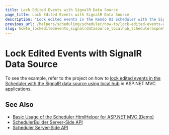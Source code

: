 ```yaml
---
title: Lock Edited Events with SignalR Data Source
page_title: Lock Edited Events with SignalR Data Source
description: "Lock edited events in the Kendo UI Scheduler with the SignalR data source using local hub in ASP.NET MVC applications."
previous_url: /helpers/scheduling/scheduler/how-to/lock-edited-events-with-signalr-datasource-local-hub
slug: howto_lockeditedevents_signalrdatasource_localhub_scheduleraspnetmvc
---
```


# Lock Edited Events with SignalR Data Source

To see the example, refer to the project on how to [lock edited events in the Scheduler with the SignalR data source using local hub](https://github.com/telerik/ui-for-aspnet-mvc-examples/tree/master/Telerik.Examples.Mvc/Telerik.Examples.Mvc/Areas/SchedulerSignalRLocalHub) in ASP.NET MVC applications.

## See Also

* [Basic Usage of the Scheduler HtmlHelper for ASP.NET MVC (Demo)](https://demos.telerik.com/aspnet-mvc/scheduler)
* [SchedulerBuilder Server-Side API](https://docs.telerik.com/aspnet-mvc/api/kendo.mvc.ui.fluent/schedulerbuilder)
* [Scheduler Server-Side API](/api/scheduler)
